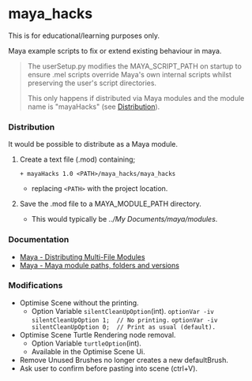 # maya_hacks
This is for educational/learning purposes only.

Maya example scripts to fix or extend existing behaviour in maya.


> The userSetup.py modifies the MAYA_SCRIPT_PATH on 
> startup to ensure .mel scripts override Maya's own internal 
> scripts whilst preserving the user's script directories.
>
> This only happens if distributed via Maya modules and 
> the module name is "mayaHacks" (see [Distribution](#distribution)).


### Distribution
It would be possible to distribute as a Maya module. 
1. Create a text file (.mod) containing;

   `+ mayaHacks 1.0 <PATH>/maya_hacks/maya_hacks` 
    * replacing `<PATH>` with the project location.
2. Save the .mod file to a MAYA_MODULE_PATH directory.
    * This would typically be _../My Documents/maya/modules_.


### Documentation
* [Maya - Distributing Multi-File Modules](https://help.autodesk.com/view/MAYAUL/2019/ENU/?guid=__developer_Maya_SDK_MERGED_Distributing_Maya_Plug_ins_Distributing_Multi_File_Modules_html)
* [Maya - Maya module paths, folders and versions](https://help.autodesk.com/view/MAYAUL/2019/ENU/?guid=__developer_Maya_SDK_MERGED_Distributing_Maya_Plug_ins_Maya_module_paths_folders_and_html)


### Modifications
* Optimise Scene without the printing.
    * Option Variable `silentCleanUpOption`(int).
     `optionVar -iv silentCleanUpOption 1;  // No printing.`
     `optionVar -iv silentCleanUpOption 0;  // Print as usual (default).`
* Optimise Scene Turtle Rendering node removal.
    * Option Variable `turtleOption`(int).
    * Available in the Optimise Scene Ui.
* Remove Unused Brushes no longer creates a new defaultBrush.
* Ask user to confirm before pasting into scene (ctrl+V).
